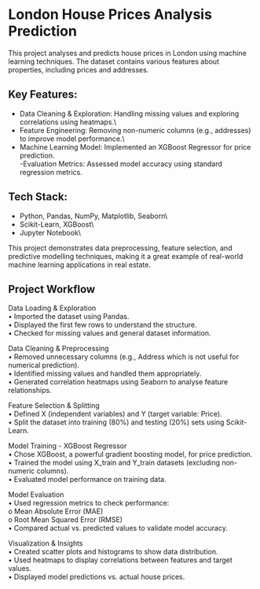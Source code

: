 # London House Prices Analysis Prediction

This project analyses and predicts house prices in London using machine learning techniques. The dataset contains various features about properties, including prices and addresses.

<h2>Key Features:</h2>
  
- Data Cleaning & Exploration: Handling missing values and exploring correlations using heatmaps.\
- Feature Engineering: Removing non-numeric columns (e.g., addresses) to improve model performance.\
- Machine Learning Model: Implemented an XGBoost Regressor for price prediction.\
 -Evaluation Metrics: Assessed model accuracy using standard regression metrics.

<h2>Tech Stack:</h2>

- Python, Pandas, NumPy, Matplotlib, Seaborn\
- Scikit-Learn, XGBoost\
- Jupyter Notebook\

This project demonstrates data preprocessing, feature selection, and predictive modelling techniques, making it a great example of real-world machine learning applications in real estate.

<h2>Project Workflow</h2>

Data Loading & Exploration\
•	Imported the dataset using Pandas.\
•	Displayed the first few rows to understand the structure.\
•	Checked for missing values and general dataset information.

Data Cleaning & Preprocessing\
•	Removed unnecessary columns (e.g., Address which is not useful for numerical prediction).\
•	Identified missing values and handled them appropriately.\
•	Generated correlation heatmaps using Seaborn to analyse feature relationships.

Feature Selection & Splitting\
•	Defined X (independent variables) and Y (target variable: Price).\
•	Split the dataset into training (80%) and testing (20%) sets using Scikit-Learn.

Model Training - XGBoost Regressor\
•	Chose XGBoost, a powerful gradient boosting model, for price prediction.\
•	Trained the model using X_train and Y_train datasets (excluding non-numeric columns).\
•	Evaluated model performance on training data.

Model Evaluation\
•	Used regression metrics to check performance: \
o	Mean Absolute Error (MAE)\
o	Root Mean Squared Error (RMSE)\
•	Compared actual vs. predicted values to validate model accuracy.

Visualization & Insights\
•	Created scatter plots and histograms to show data distribution.\
•	Used heatmaps to display correlations between features and target values.\
•	Displayed model predictions vs. actual house prices.


